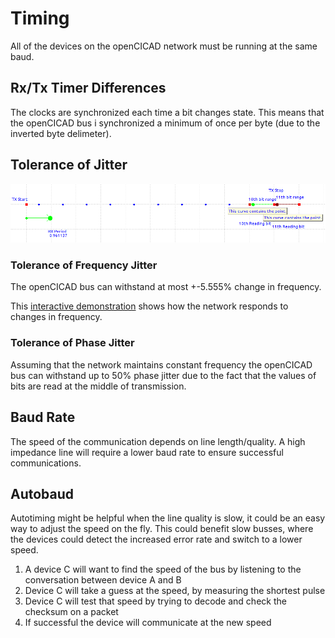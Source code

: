 # Timing

All of the devices on the openCICAD network must be running at the same baud.

## Rx/Tx Timer Differences
The clocks are synchronized each time a bit changes state. This means that the openCICAD bus i synchronized a minimum of once per byte (due to the inverted byte delimeter).

## Tolerance of Jitter

![Timing diagram](https://github.com/amstan/openCICAD/raw/master/doc/rxtx%20timer%20differences.png)

### Tolerance of Frequency Jitter
The openCICAD bus can withstand at most +-5.555% change in frequency.

This [interactive demonstration](https://raw.github.com/amstan/openCICAD/master/doc/RxTxTimerDifferences.kig) shows how the network responds to changes in frequency.

### Tolerance of Phase Jitter
Assuming that the network maintains constant frequency the openCICAD bus can withstand up to 50% phase jitter due to the fact that the values of bits are read at the middle of transmission.

## Baud Rate
The speed of the communication depends on line length/quality. A high impedance line will require a lower baud rate to ensure successful communications.

## Autobaud
Autotiming might be helpful when the line quality is slow, it could be an easy way to adjust the speed on the fly. This could benefit slow busses, where the devices could detect the increased error rate and switch to a lower speed.

1. A device C will want to find the speed of the bus by listening to the conversation between device A and B
2. Device C will take a guess at the speed, by measuring the shortest pulse
3. Device C will test that speed by trying to decode and check the checksum on a packet
4. If successful the device will communicate at the new speed
